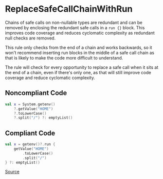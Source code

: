 # ReplaceSafeCallChainWithRun

Chains of safe calls on non-nullable types are redundant and can be removed by enclosing the redundant safe calls in
a `run {}` block. This improves code coverage and reduces cyclomatic complexity as redundant null checks are removed.

This rule only checks from the end of a chain and works backwards, so it won't recommend inserting run blocks in the
middle of a safe call chain as that is likely to make the code more difficult to understand.

The rule will check for every opportunity to replace a safe call when it sits at the end of a chain, even if there's
only one, as that will still improve code coverage and reduce cyclomatic complexity.

## Noncompliant Code

```kotlin
val x = System.getenv()
    ?.getValue("HOME")
    ?.toLowerCase()
    ?.split("/") ?: emptyList()
```
## Compliant Code

```kotlin
val x = getenv()?.run {
    getValue("HOME")
        .toLowerCase()
        .split("/")
} ?: emptyList()
```

[Source](https://detekt.dev/docs/rules/complexity#replacesafecallchainwithrun)
